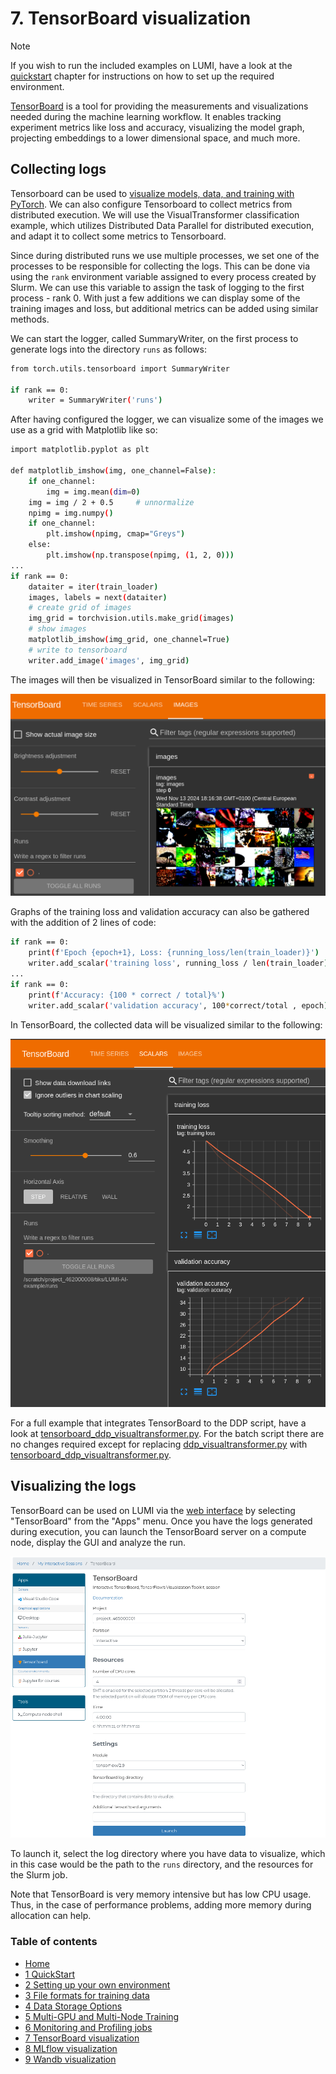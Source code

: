 # 7. TensorBoard visualization

> [!NOTE]  
> If you wish to run the included examples on LUMI, have a look at the [quickstart](https://github.com/Lumi-supercomputer/LUMI-AI-Guide/tree/main/1-quickstart#readme) chapter for instructions on how to set up the required environment.

[TensorBoard](https://www.tensorflow.org/tensorboard) is a tool for providing the measurements and visualizations needed during the machine learning workflow. It enables tracking experiment metrics like loss and accuracy, visualizing the model graph, projecting embeddings to a lower dimensional space, and much more.

## Collecting logs

Tensorboard can be used to [visualize models, data, and training with PyTorch](https://pytorch.org/tutorials/intermediate/tensorboard_tutorial.html). We can also configure Tensorboard to collect metrics from distributed execution. We will use the VisualTransformer classification example, which utilizes Distributed Data Parallel for distributed execution, and adapt it to collect some metrics to Tensorboard. 

Since during distributed runs we use  multiple processes, we set one of the processes to be responsible for collecting the logs. This can be done via using the `rank` environment variable assigned to every process created by Slurm. We can use this variable to assign the task of logging to the first process - rank 0. With just a few additions we can display some of the training images and loss, but additional metrics can be added using similar methods. 

We can start the logger, called SummaryWriter, on the first process to generate logs into the directory `runs` as follows:
```bash
from torch.utils.tensorboard import SummaryWriter
    
if rank == 0:
    writer = SummaryWriter('runs')
```

After having configured the logger, we can visualize some of the images we use as a grid with Matplotlib like so:

```bash
import matplotlib.pyplot as plt

def matplotlib_imshow(img, one_channel=False):
    if one_channel:
        img = img.mean(dim=0)
    img = img / 2 + 0.5     # unnormalize
    npimg = img.numpy()
    if one_channel:
        plt.imshow(npimg, cmap="Greys")
    else:
        plt.imshow(np.transpose(npimg, (1, 2, 0)))
...
if rank == 0:
    dataiter = iter(train_loader)
    images, labels = next(dataiter)
    # create grid of images
    img_grid = torchvision.utils.make_grid(images)
    # show images
    matplotlib_imshow(img_grid, one_channel=True)
    # write to tensorboard
    writer.add_image('images', img_grid)
```

The images will then be visualized in TensorBoard similar to the following:

![Image title](../assets/images/view_images.png)

Graphs of the training loss and validation accuracy can also be gathered with the addition of 2 lines of code:
```bash
if rank == 0:
    print(f'Epoch {epoch+1}, Loss: {running_loss/len(train_loader)}')
    writer.add_scalar('training loss', running_loss / len(train_loader), epoch)
...
if rank == 0:
    print(f'Accuracy: {100 * correct / total}%')
    writer.add_scalar('validation accuracy', 100*correct/total , epoch)

```
In TensorBoard, the collected data will be visualized similar to the following:

![Image title](../assets/images/loss.png)

For a full example that integrates TensorBoard to the DDP script, have a look at [tensorboard_ddp_visualtransformer.py](tensorboard_ddp_visualtransformer.py). For the batch script there are no changes required except for replacing [ddp_visualtransformer.py](../5-multi-gpu-and-node/ddp_visualtransformer.py) with [tensorboard_ddp_visualtransformer.py](tensorboard_ddp_visualtransformer.py).

## Visualizing the logs

TensorBoard can be used on LUMI via the [web interface](https://docs.lumi-supercomputer.eu/runjobs/webui/) by selecting "TensorBoard" from the "Apps" menu. Once you have the logs generated during execution, you can launch the TensorBoard server on a compute node, display the GUI and analyze the run.

![Image title](../assets/images/web_interface_tensorboard.png)


To launch it, select the log directory where you have data to visualize, which in this case would be the path to the `runs` directory, and the resources for the Slurm job.

Note that TensorBoard is very memory intensive but has low CPU usage. Thus, in the case of performance problems, adding more memory during allocation can help.

### Table of contents

- [Home](..#readme)
- [1 QuickStart](https://github.com/Lumi-supercomputer/LUMI-AI-Guide/tree/main/1-quickstart#readme)
- [2 Setting up your own environment](https://github.com/Lumi-supercomputer/LUMI-AI-Guide/tree/main/2-setting-up-environment#readme)
- [3 File formats for training data](https://github.com/Lumi-supercomputer/LUMI-AI-Guide/tree/main/3-file-formats#readme)
- [4 Data Storage Options](https://github.com/Lumi-supercomputer/LUMI-AI-Guide/tree/main/4-data-storage#readme)
- [5 Multi-GPU and Multi-Node Training](https://github.com/Lumi-supercomputer/LUMI-AI-Guide/tree/main/5-multi-gpu-and-node#readme)
- [6 Monitoring and Profiling jobs](https://github.com/Lumi-supercomputer/LUMI-AI-Guide/tree/main/6-monitoring-and-profiling#readme)
- [7 TensorBoard visualization](https://github.com/Lumi-supercomputer/LUMI-AI-Guide/tree/main/7-TensorBoard-visualization#readme)
- [8 MLflow visualization](https://github.com/Lumi-supercomputer/LUMI-AI-Guide/tree/main/8-MLflow-visualization#readme)
- [9 Wandb visualization](https://github.com/Lumi-supercomputer/LUMI-AI-Guide/tree/main/9-Wandb-visualization#readme)
